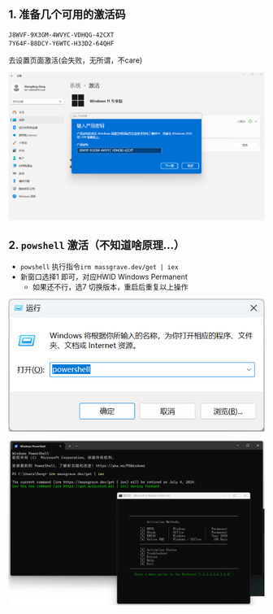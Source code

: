 ## 1. 准备几个可用的激活码

```bash
J8WVF-9X3GM-4WVYC-VDHQG-42CXT
7Y64F-88DCY-Y6WTC-H33D2-64QHF
```

去设置页面激活(会失败，无所谓，不care)

![image-20240528224741161](https://raw.githubusercontent.com/RabbitFeng/TyporaPic/master/images/image-20240528224741161.png)

## 2. `powshell` 激活（不知道啥原理...）

- `powshell` 执行指令`irm massgrave.dev/get | iex`
- 新窗口选择1 即可，对应HWID Windows Permanent
  - 如果还不行，选7 切换版本，重启后重复以上操作



![image-20240528224913986](https://raw.githubusercontent.com/RabbitFeng/TyporaPic/master/images/image-20240528224913986.png)

![image-20240528225054540](https://raw.githubusercontent.com/RabbitFeng/TyporaPic/master/images/image-20240528225054540.png)